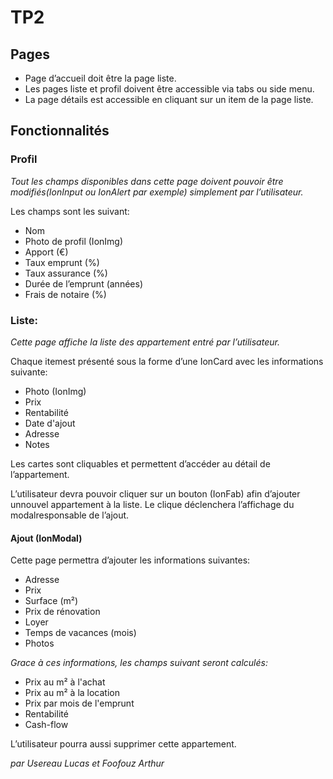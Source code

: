 # TP2

## Pages

- Page d’accueil doit être la page liste.
- Les pages liste et profil doivent être accessible via tabs ou side menu.
- La page détails est accessible en cliquant sur un item de la page liste.

## Fonctionnalités 

### Profil
*Tout les champs disponibles dans cette page doivent pouvoir être modifiés(IonInput ou IonAlert par exemple) simplement par l’utilisateur.* 

Les champs sont les suivant:
- Nom
- Photo de profil (IonImg)
- Apport (€)
- Taux emprunt (%)
- Taux assurance (%)
- Durée de l’emprunt (années)
- Frais de notaire (%)

### Liste: 

*Cette page affiche la liste des appartement entré par l’utilisateur.*

Chaque itemest présenté sous la forme d’une IonCard avec les informations suivante:

- Photo (IonImg)
- Prix
- Rentabilité
- Date d'ajout
- Adresse
- Notes

Les cartes sont cliquables et permettent d’accéder au détail de l’appartement.

L’utilisateur devra pouvoir cliquer sur un bouton (IonFab) afin d’ajouter unnouvel appartement à la liste. Le clique déclenchera l’affichage du modalresponsable de l’ajout.

#### Ajout (IonModal)

Cette page permettra d’ajouter les informations suivantes:

- Adresse
- Prix
- Surface (m²)
- Prix de rénovation
- Loyer
- Temps de vacances (mois)
- Photos

*Grace à ces informations, les champs suivant seront calculés:*

- Prix au m² à l'achat
- Prix au m² à la location
- Prix par mois de l'emprunt
- Rentabilité
- Cash-flow

L’utilisateur pourra aussi supprimer cette appartement.

*par Usereau Lucas*
*et Foofouz Arthur*